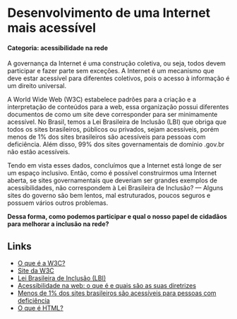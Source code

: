 # Desenvolvimento de uma Internet mais acessível

#### Categoria: acessibilidade na rede

A governança da Internet é uma construção coletiva, ou seja, todos devem
participar e fazer parte sem exceções. A Internet é um mecanismo que deve
estar acessível para diferentes coletivos, pois o acesso à informação é um
direito universal.

A World Wide Web (W3C) estabelece padrões para a criação e a interpretação de
conteúdos para a web, essa organização possui diferentes documentos de como um
site deve corresponder para ser minimamente acessível. No Brasil, temos a Lei
Brasileira de Inclusão (LBI) que obriga que todos os sites brasileiros, públicos
ou privados, sejam acessíveis, porém menos de 1% dos sites brasileiros são
acessíveis para pessoas com deficiência. Além disso, 99% dos sites governamentais
de domínio .gov.br não estão acessíveis.

Tendo em vista esses dados, concluímos que a Internet está longe de ser um
espaço inclusivo. Então, como é possível construirmos uma Internet aberta, se
sites governamentais que deveriam ser grandes exemplos de acessibilidades, não
correspondem à Lei Brasileira de Inclusão? — Alguns sites do governo são bem
lentos, mal estruturados, poucos seguros e possuem vários outros problemas.

**Dessa forma, como podemos participar e qual o nosso papel de cidadãos para 
melhorar a inclusão na rede?**

## Links

- [O que é a W3C?](https://pt.wikipedia.org/wiki/W3C)
- [Site da W3C](https://www.w3c.br/)
- [Lei Brasileira de Inclusão (LBI)](http://www.planalto.gov.br/ccivil_03/_ato2015-2018/2015/lei/l13146.htm)
- [Acessibilidade na web: o que é e quais são as suas diretrizes](https://neilpatel.com/br/blog/acessibilidade-na-web/)
- [Menos de 1% dos sites brasileiros são acessíveis para pessoas com deficiência](https://revistagalileu.globo.com/Tecnologia/noticia/2019/10/menos-de-1-dos-sites-brasileiros-sao-acessiveis-para-pessoas-com-deficiencia.html)
- [O que é HTML?](https://pt.wikipedia.org/wiki/HTML)
